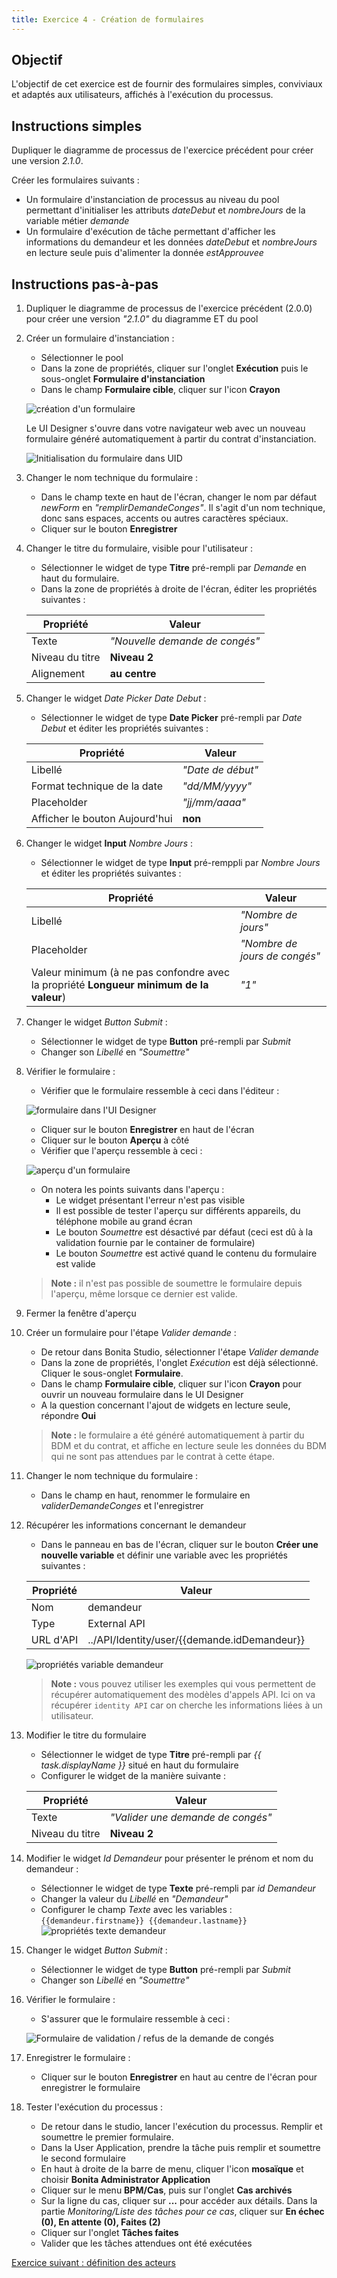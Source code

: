 ```yaml
---
title: Exercice 4 - Création de formulaires
---
```


## Objectif

L'objectif de cet exercice est de fournir des formulaires simples, conviviaux et adaptés aux utilisateurs, affichés à l'exécution du processus.

## Instructions simples

Dupliquer le diagramme de processus de l'exercice précédent pour créer une version *2.1.0*.

Créer les formulaires suivants :
- Un formulaire d'instanciation de processus au niveau du pool permettant d'initialiser les attributs *dateDebut* et *nombreJours* de la variable métier *demande*
- Un formulaire d'exécution de tâche permettant d'afficher les informations du demandeur et les données *dateDebut* et *nombreJours* en lecture seule puis d'alimenter la donnée *estApprouvee*

## Instructions pas-à-pas
1. Dupliquer le diagramme de processus de l'exercice précédent (2.0.0) pour créer une version *"2.1.0"* du diagramme ET du pool
1. Créer un formulaire d'instanciation :
   - Sélectionner le pool
   - Dans la zone de propriétés, cliquer sur l'onglet **Exécution** puis le sous-onglet **Formulaire d'instanciation**
   - Dans le champ **Formulaire cible**, cliquer sur l'icon **Crayon**
   
   ![création d'un formulaire](images/ex03/ex3_01.png)
   
   Le UI Designer s'ouvre dans votre navigateur web avec un nouveau formulaire généré automatiquement à partir du contrat d'instanciation.
   
   ![Initialisation du formulaire dans UID](images/ex03/ex3_02.png)
   
1. Changer le nom technique du formulaire :
   - Dans le champ texte en haut de l'écran, changer le nom par défaut *newForm* en *"remplirDemandeConges"*. Il s'agit d'un nom technique, donc sans espaces, accents ou autres caractères spéciaux.
   - Cliquer sur le bouton **Enregistrer**
1. Changer le titre du formulaire, visible pour l'utilisateur :
   - Sélectionner le widget de type **Titre** pré-rempli par *Demande* en haut du formulaire.
   - Dans la zone de propriétés à droite de l'écran, éditer les propriétés suivantes :

   Propriété | Valeur
   --------- | ------
   Texte | *"Nouvelle demande de congés"*
   Niveau du titre | **Niveau 2**
   Alignement | **au centre**

1. Changer le widget *Date Picker* *Date Debut* :
   - Sélectionner le widget de type **Date Picker** pré-rempli par *Date Debut* et éditer les propriétés suivantes :

   Propriété | Valeur
   --------- | ------
   Libellé | *"Date de début"*
   Format technique de la date | *"dd/MM/yyyy"*
   Placeholder | *"jj/mm/aaaa"*
   Afficher le bouton Aujourd'hui | **non**

1. Changer le widget **Input** *Nombre Jours* :
   - Sélectionner le widget de type **Input** pré-remppli par *Nombre Jours* et éditer les propriétés suivantes :

   Propriété | Valeur
   --------- | ------
   Libellé | *"Nombre de jours"*
   Placeholder | *"Nombre de jours de congés"*
   Valeur minimum (à ne pas confondre avec la propriété **Longueur minimum de la valeur**) | *"1"*

1. Changer le widget *Button* *Submit* :
   - Sélectionner le widget de type **Button** pré-rempli par *Submit*
   - Changer son *Libellé* en *"Soumettre"*

1. Vérifier le formulaire :
   - Vérifier que le formulaire ressemble à ceci dans l'éditeur :
   
   ![formulaire dans l'UI Designer](images/ex03/ex3_05.png)
   
   - Cliquer sur le bouton **Enregistrer** en haut de l'écran
   - Cliquer sur le bouton **Aperçu** à côté
   - Vérifier que l'aperçu ressemble à ceci :
   
   ![aperçu d'un formulaire](images/ex03/ex3_06.png)
   
   - On notera les points suivants dans l'aperçu :
     - Le widget présentant l'erreur n'est pas visible
     - Il est possible de tester l'aperçu sur différents appareils, du téléphone mobile au grand écran
     - Le bouton *Soumettre* est désactivé par défaut (ceci est dû à la validation fournie par le container de formulaire)
     - Le bouton *Soumettre* est activé quand le contenu du formulaire est valide  

   > **Note :** il n'est pas possible de soumettre le formulaire depuis l'aperçu, même lorsque ce dernier est valide.

1. Fermer la fenêtre d'aperçu

1. Créer un formulaire pour l'étape *Valider demande* :
   - De retour dans Bonita Studio, sélectionner l'étape *Valider demande*
   - Dans la zone de propriétés, l'onglet *Exécution* est déjà sélectionné. Cliquer le sous-onglet **Formulaire**.
   - Dans le champ  **Formulaire cible**, cliquer sur l'icon **Crayon** pour ouvrir un nouveau formulaire dans le UI Designer
   - A la question concernant l'ajout de widgets en lecture seule, répondre **Oui** 

   > **Note :** le formulaire a été généré automatiquement à partir du BDM et du contrat, et affiche en lecture seule les données du BDM qui ne sont pas attendues par le contrat à cette étape.

1. Changer le nom technique du formulaire :
   - Dans le champ en haut, renommer le formulaire en *validerDemandeConges* et l'enregistrer

1. Récupérer les informations concernant le demandeur
   - Dans le panneau en bas de l'écran, cliquer sur le bouton **Créer une nouvelle variable** et définir une variable avec les propriétés suivantes :

   Propriété | Valeur
   --------- | ------
   Nom | demandeur
   Type | External API
   URL d'API | ../API/Identity/user/{{demande.idDemandeur}}

   ![propriétés variable demandeur](images/ex03/ex3_03.png)
   > **Note :** vous pouvez utiliser les exemples qui vous permettent de récupérer automatiquement des modèles d'appels API. Ici on va récupérer `identity API` car on cherche les informations liées à un utilisateur.

1. Modifier le titre du formulaire
   - Sélectionner le widget de type **Titre** pré-rempli par *{{ task.displayName }}* situé en haut du formulaire
   - Configurer le widget de la manière suivante :

   Propriété | Valeur
   --------- | ------
   Texte | *"Valider une demande de congés"*
   Niveau du titre | **Niveau 2**

1. Modifier le widget *Id Demandeur* pour présenter le prénom et nom du demandeur :
   - Sélectionner le widget de type **Texte** pré-rempli par *id Demandeur* 
   - Changer la valeur du *Libellé* en *"Demandeur"*
   - Configurer le champ *Texte* avec les variables : `{{demandeur.firstname}} {{demandeur.lastname}}`
     ![propriétés texte demandeur](images/ex03/ex3_04.png)

1. Changer le widget *Button* *Submit* :
   - Sélectionner le widget de type **Button** pré-rempli par *Submit*
   - Changer son *Libellé* en *"Soumettre"*

1. Vérifier le formulaire :
   - S'assurer que le formulaire ressemble à ceci :
   
   ![Formulaire de validation / refus de la demande de congés](images/ex03/ex3_08.png)

1. Enregistrer le formulaire :
    - Cliquer sur le bouton **Enregistrer** en haut au centre de l'écran pour enregistrer le formulaire

1. Tester l'exécution du processus :
   - De retour dans le studio, lancer l'exécution du processus. Remplir et soumettre le premier formulaire.
   - Dans la User Application, prendre la tâche puis remplir et soumettre le second formulaire
   - En haut à droite de la barre de menu, cliquer l'icon **mosaïque** et choisir **Bonita Administrator Application**
   - Cliquer sur le menu **BPM/Cas**, puis sur l'onglet **Cas archivés**
   - Sur la ligne du cas, cliquer sur **...** pour accéder aux détails. Dans la partie *Monitoring/Liste des tâches pour ce cas*, cliquer sur **En échec (0), En attente (0), Faites (2)**
   - Cliquer sur l'onglet **Tâches faites**
   - Valider que les tâches attendues ont été exécutées

[Exercice suivant : définition des acteurs](05-actors.md)

